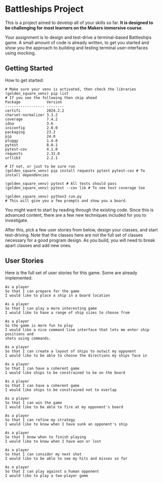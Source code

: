 # Battleships Project

This is a project aimed to develop all of your skills so far. **It is designed
to be challenging for most learners on the Makers immersive course.**

Your assignment is to design and test-drive a terminal-based Battleships game. A
small amount of code is already written, to get you started and show you the
approach to building and testing terminal user-interfaces using mocking.

## Getting Started

How to get started:

```shell
# Make sure your venv is activated, then check the libraries
(golden_square_venv) pip list
# If you see the following then skip ahead
Package            Version
------------------ --------
certifi            2024.2.2
charset-normalizer 3.3.2
coverage           7.4.2
idna               3.6
iniconfig          2.0.0
packaging          23.2
pip                24.0
pluggy             1.4.0
pytest             8.0.1
pytest-cov         4.1.0
requests           2.31.0
urllib3            2.2.1

# If not, or just to be sure run
(golden_square_venv) pip install requests pytest pytest-cov # To install dependencies

(golden_square_venv) pytest # All tests should pass
(golden_square_venv) pytest --cov lib # To see test coverage too

(golden_square_venv) python3 run.py
# This will give you a few prompts and show you a board.
```

You might want to start by reading through the existing code. Since this is
advanced content, there are a few new techniques included for you to
investigate.

After this, pick a few user stories from below, design your classes, and start
test-driving. Note that the classes here are not the full set of classes
necessary for a good program design. As you build, you will need to break apart
classes and add new ones.

## User Stories

Here is the full set of user stories for this game. Some are already
implemented.

```text
As a player
So that I can prepare for the game
I would like to place a ship in a board location

As a player
So that I can play a more interesting game
I would like to have a range of ship sizes to choose from

As a player
So the game is more fun to play
I would like a nice command line interface that lets me enter ship positions and
shots using commands.

As a player
So that I can create a layout of ships to outwit my opponent
I would like to be able to choose the directions my ships face in

As a player
So that I can have a coherent game
I would like ships to be constrained to be on the board

As a player
So that I can have a coherent game
I would like ships to be constrained not to overlap

As a player
So that I can win the game
I would like to be able to fire at my opponent's board

As a player
So that I can refine my strategy
I would like to know when I have sunk an opponent's ship

As a player
So that I know when to finish playing
I would like to know when I have won or lost

As a player
So that I can consider my next shot
I would like to be able to see my hits and misses so far

As a player
So that I can play against a human opponent
I would like to play a two-player game
```
